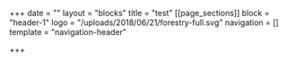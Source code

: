 +++
date = ""
layout = "blocks"
title = "test"
[[page_sections]]
block = "header-1"
logo = "/uploads/2018/06/21/forestry-full.svg"
navigation = []
template = "navigation-header"

+++
